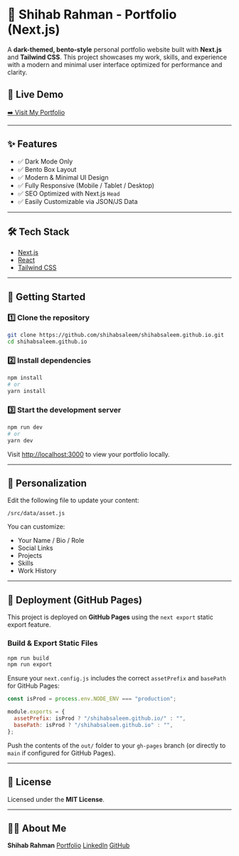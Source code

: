 
# 🚀 Shihab Rahman - Portfolio (Next.js)

A **dark-themed, bento-style** personal portfolio website built with **Next.js** and **Tailwind CSS**. This project showcases my work, skills, and experience with a modern and minimal user interface optimized for performance and clarity.

## 🔗 Live Demo

[➡️ Visit My Portfolio](https://shihabsaleem.github.io)

---

## ✨ Features

* ✅ Dark Mode Only
* ✅ Bento Box Layout
* ✅ Modern & Minimal UI Design
* ✅ Fully Responsive (Mobile / Tablet / Desktop)
* ✅ SEO Optimized with Next.js `Head`
* ✅ Easily Customizable via JSON/JS Data

---

## 🛠️ Tech Stack

* [Next.js](https://nextjs.org/)
* [React](https://react.dev/)
* [Tailwind CSS](https://tailwindcss.com/)

---

## 🚀 Getting Started

### 1️⃣ Clone the repository

```bash
git clone https://github.com/shihabsaleem/shihabsaleem.github.io.git
cd shihabsaleem.github.io
```

### 2️⃣ Install dependencies

```bash
npm install
# or
yarn install
```

### 3️⃣ Start the development server

```bash
npm run dev
# or
yarn dev
```

Visit [http://localhost:3000](http://localhost:3000) to view your portfolio locally.

---

## 🔧 Personalization

Edit the following file to update your content:

```
/src/data/asset.js
```

You can customize:

* Your Name / Bio / Role
* Social Links
* Projects
* Skills
* Work History

---

## 🚀 Deployment (GitHub Pages)

This project is deployed on **GitHub Pages** using the `next export` static export feature.

### Build & Export Static Files

```bash
npm run build
npm run export
```

Ensure your `next.config.js` includes the correct `assetPrefix` and `basePath` for GitHub Pages:

```javascript
const isProd = process.env.NODE_ENV === "production";

module.exports = {
  assetPrefix: isProd ? "/shihabsaleem.github.io/" : "",
  basePath: isProd ? "/shihabsaleem.github.io" : "",
};
```

Push the contents of the `out/` folder to your `gh-pages` branch (or directly to `main` if configured for GitHub Pages).

---

## 📄 License

Licensed under the **MIT License**.

---

## 🙋‍♂️ About Me

**Shihab Rahman**
[Portfolio](https://shihabsaleem.github.io)
[LinkedIn](https://linkedin.com/in/shihab-rahman)
[GitHub](https://github.com/shihabsaleem)

